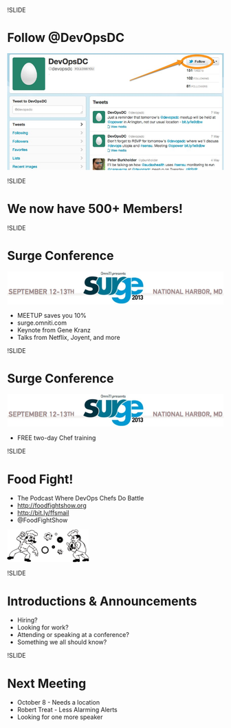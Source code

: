 !SLIDE
# Follow @DevOpsDC #
![@devopsdc](../images/devopsdc_on_twitter.jpg)

!SLIDE
# We now have 500+ Members!

!SLIDE 
# Surge Conference #

![surge](../images/surge_2013.jpg) 

* MEETUP saves you 10%
* surge.omniti.com
* Keynote from Gene Kranz
* Talks from Netflix, Joyent, and more

!SLIDE 
# Surge Conference #

![surge](../images/surge_2013.jpg) 

* FREE two-day Chef training

!SLIDE
# Food Fight! #

* The Podcast Where DevOps Chefs Do Battle
* http://foodfightshow.org
* http://bit.ly/ffsmail
* @FoodFightShow

![Foodfight Show](../images/foodfight_bw.png)

!SLIDE
# Introductions & Announcements #

* Hiring?
* Looking for work?
* Attending or speaking at a conference?
* Something we all should know?

!SLIDE
# Next Meeting #

* October 8 - Needs a location
* Robert Treat - Less Alarming Alerts
* Looking for one more speaker

